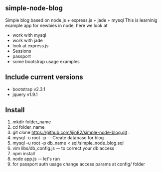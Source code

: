 simple-node-blog
--
Simple blog based on node.js + express.js + jade + mysql
This is learninig example app for newbies in node, here we look at
- work with mysql
- work with jade
- look at express.js
- Sessions
- passport
- some bootstrap usage examples

Include current versions
--
- bootstrap v2.3.1
- jquery v1.9.1


Install
--
1. mkdir folder_name
2. cd folder_name
3. git clone https://github.com/ijin82/simple-node-blog.git .
4. mysql -u root -p -- Create database for blog
5. mysql -u root -p db_name < sql/simple_node_blog.sql
6. vim libs/db_config.js -- to correct your db access
7. npm install
8. node app.js -- let's run
9. for passport auth usage change access params at config/ folder


